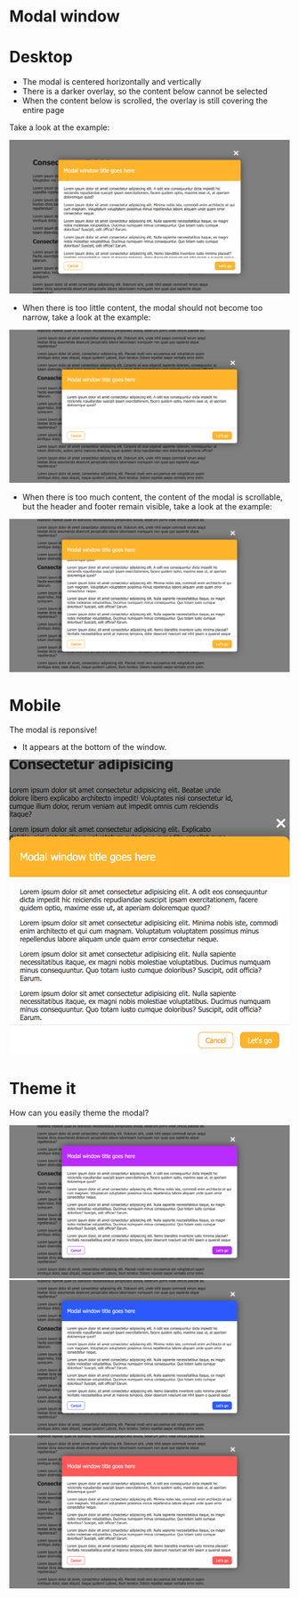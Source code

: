 # Modal window

# Desktop

* The modal is centered horizontally and vertically
* There is a darker overlay, so the content below cannot be selected
* When the content below is scrolled, the overlay is still covering the entire page

Take a look at the example:

![example](modal-desktop-example.png)

* When there is too little content, the modal should not
become too narrow, take a look at the example:

![example](modal-desktop-little-content-example.png)

* When there is too much content, the content of the modal is scrollable, but the header and footer remain visible, take a look at the example:

![example](modal-desktop-much-content-example.png)

# Mobile

The modal is reponsive!
* It appears at the bottom of the window.

![example](modal-mobile-example.png)

# Theme it

How can you easily theme the modal?

![example](modal-desktop-purple-theme-example.png)
![example](modal-desktop-blue-theme-example.png)
![example](modal-desktop-red-theme-example.png)